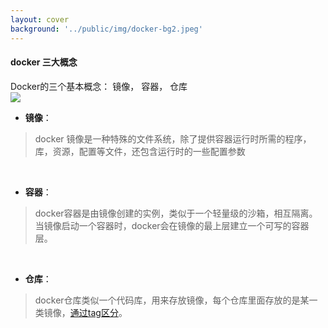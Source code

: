 ```yaml
---
layout: cover
background: '../public/img/docker-bg2.jpeg'
---
```


#### docker 三大概念

<gradient-text class="text-sm text-yellow">
  Docker的三个基本概念： 镜像， 容器， 仓库
</gradient-text>

<div class="flex my-5 gap-10">
  <div>
    <Image class="w-100 rounded" src="../public/img/三大组成关系.png" />
  </div>

  <div class="text-sm">

  - **镜像**：  
  >  docker 镜像是一种特殊的文件系统，除了提供容器运行时所需的程序，库，资源，配置等文件，还包含运行时的一些配置参数

  <br />

  - **容器**：
  > docker容器是由镜像创建的实例，类似于一个轻量级的沙箱，相互隔离。当镜像启动一个容器时，docker会在镜像的最上层建立一个可写的容器层。

  <br />
  
  - **仓库**：
  >  docker仓库类似一个代码库，用来存放镜像，每个仓库里面存放的是某一类镜像，[通过tag区分](https://hub.docker.com/_/centos/tags)。
  </div>
</div>

